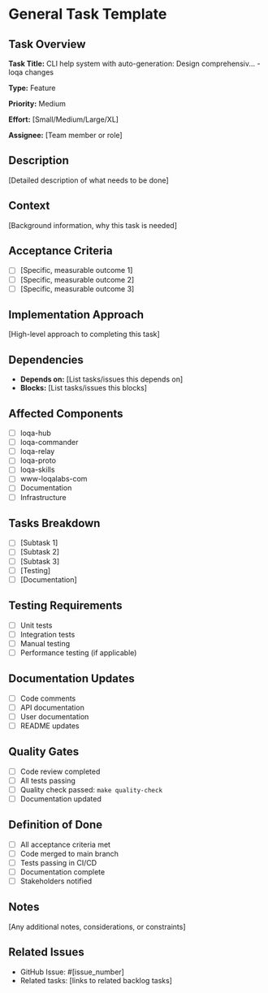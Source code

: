# General Task Template

## Task Overview
**Task Title:** CLI help system with auto-generation: Design comprehensiv... - loqa changes

**Type:** Feature

**Priority:** Medium

**Effort:** [Small/Medium/Large/XL]

**Assignee:** [Team member or role]

## Description
[Detailed description of what needs to be done]

## Context
[Background information, why this task is needed]

## Acceptance Criteria
- [ ] [Specific, measurable outcome 1]
- [ ] [Specific, measurable outcome 2]
- [ ] [Specific, measurable outcome 3]

## Implementation Approach
[High-level approach to completing this task]

## Dependencies
- **Depends on:** [List tasks/issues this depends on]
- **Blocks:** [List tasks/issues this blocks]

## Affected Components
- [ ] loqa-hub
- [ ] loqa-commander
- [ ] loqa-relay
- [ ] loqa-proto
- [ ] loqa-skills
- [ ] www-loqalabs-com
- [ ] Documentation
- [ ] Infrastructure

## Tasks Breakdown
- [ ] [Subtask 1]
- [ ] [Subtask 2]
- [ ] [Subtask 3]
- [ ] [Testing]
- [ ] [Documentation]

## Testing Requirements
- [ ] Unit tests
- [ ] Integration tests
- [ ] Manual testing
- [ ] Performance testing (if applicable)

## Documentation Updates
- [ ] Code comments
- [ ] API documentation
- [ ] User documentation
- [ ] README updates

## Quality Gates
- [ ] Code review completed
- [ ] All tests passing
- [ ] Quality check passed: `make quality-check`
- [ ] Documentation updated

## Definition of Done
- [ ] All acceptance criteria met
- [ ] Code merged to main branch
- [ ] Tests passing in CI/CD
- [ ] Documentation complete
- [ ] Stakeholders notified

## Notes
[Any additional notes, considerations, or constraints]

## Related Issues
- GitHub Issue: #[issue_number]
- Related tasks: [links to related backlog tasks]